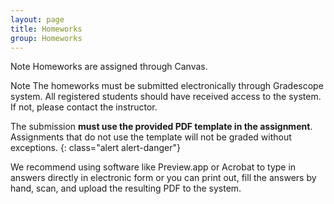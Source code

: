 ```yaml
---
layout: page
title: Homeworks
group: Homeworks
---
```


<span class="label label-primary">Note</span>  Homeworks are assigned through Canvas.

<span class="label label-primary">Note</span>  The homeworks must be submitted electronically through Gradescope system.  All registered students should have received access to the system.  If not, please contact the instructor.

The submission **must use the provided PDF template in the assignment**.  Assignments that do not use the template will not be graded without exceptions.
{: class="alert alert-danger"}

We recommend using software like Preview.app or Acrobat to type in answers directly in electronic form or you can print out, fill the answers by hand, scan, and upload the resulting PDF to the system.

